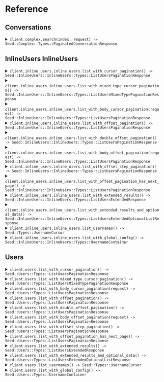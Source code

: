 # Reference
## Conversations
<details><summary><code>client.complex.search(index, request) -> Seed::Complex::Types::PaginatedConversationResponse</code></summary>
<dl>
<dd>

#### 🔌 Usage

<dl>
<dd>

<dl>
<dd>

```ruby
client.complex.search({
  pagination:{
    per_page:1,
    starting_after:'starting_after'
  }
});
```
</dd>
</dl>
</dd>
</dl>

#### ⚙️ Parameters

<dl>
<dd>

<dl>
<dd>

**index:** `String` 
    
</dd>
</dl>

<dl>
<dd>

**request:** `Seed::Complex::Types::SearchRequest` 
    
</dd>
</dl>
</dd>
</dl>


</dd>
</dl>
</details>

## InlineUsers InlineUsers
<details><summary><code>client.inline_users.inline_users.list_with_cursor_pagination() -> Seed::InlineUsers::InlineUsers::Types::ListUsersPaginationResponse</code></summary>
<dl>
<dd>

#### 🔌 Usage

<dl>
<dd>

<dl>
<dd>

```ruby
client.inline_users.inline_users.list_with_cursor_pagination(
  page: 1,
  perPage: 1,
  order: ,
  startingAfter: 'starting_after'
);
```
</dd>
</dl>
</dd>
</dl>

#### ⚙️ Parameters

<dl>
<dd>

<dl>
<dd>

**page:** `Integer` — Defaults to first page
    
</dd>
</dl>

<dl>
<dd>

**perPage:** `Integer` — Defaults to per page
    
</dd>
</dl>

<dl>
<dd>

**order:** `Seed::InlineUsers::InlineUsers::Types::Order` 
    
</dd>
</dl>

<dl>
<dd>

**startingAfter:** `String` 

The cursor used for pagination in order to fetch
the next page of results.
    
</dd>
</dl>
</dd>
</dl>


</dd>
</dl>
</details>

<details><summary><code>client.inline_users.inline_users.list_with_mixed_type_cursor_pagination() -> Seed::InlineUsers::InlineUsers::Types::ListUsersMixedTypePaginationResponse</code></summary>
<dl>
<dd>

#### 🔌 Usage

<dl>
<dd>

<dl>
<dd>

```ruby
client.inline_users.inline_users.list_with_mixed_type_cursor_pagination(cursor: 'cursor');
```
</dd>
</dl>
</dd>
</dl>

#### ⚙️ Parameters

<dl>
<dd>

<dl>
<dd>

**cursor:** `String` 
    
</dd>
</dl>
</dd>
</dl>


</dd>
</dl>
</details>

<details><summary><code>client.inline_users.inline_users.list_with_body_cursor_pagination(request) -> Seed::InlineUsers::InlineUsers::Types::ListUsersPaginationResponse</code></summary>
<dl>
<dd>

#### 🔌 Usage

<dl>
<dd>

<dl>
<dd>

```ruby
client.inline_users.inline_users.list_with_mixed_type_cursor_pagination();
```
</dd>
</dl>
</dd>
</dl>

#### ⚙️ Parameters

<dl>
<dd>

<dl>
<dd>

**pagination:** `Seed::InlineUsers::InlineUsers::Types::WithCursor` 

The object that contains the cursor used for pagination
in order to fetch the next page of results.
    
</dd>
</dl>
</dd>
</dl>


</dd>
</dl>
</details>

<details><summary><code>client.inline_users.inline_users.list_with_offset_pagination() -> Seed::InlineUsers::InlineUsers::Types::ListUsersPaginationResponse</code></summary>
<dl>
<dd>

#### 🔌 Usage

<dl>
<dd>

<dl>
<dd>

```ruby
client.inline_users.inline_users.list_with_cursor_pagination(
  page: 1,
  perPage: 1,
  order: ,
  startingAfter: 'starting_after'
);
```
</dd>
</dl>
</dd>
</dl>

#### ⚙️ Parameters

<dl>
<dd>

<dl>
<dd>

**page:** `Integer` — Defaults to first page
    
</dd>
</dl>

<dl>
<dd>

**perPage:** `Integer` — Defaults to per page
    
</dd>
</dl>

<dl>
<dd>

**order:** `Seed::InlineUsers::InlineUsers::Types::Order` 
    
</dd>
</dl>

<dl>
<dd>

**startingAfter:** `String` 

The cursor used for pagination in order to fetch
the next page of results.
    
</dd>
</dl>
</dd>
</dl>


</dd>
</dl>
</details>

<details><summary><code>client.inline_users.inline_users.list_with_double_offset_pagination() -> Seed::InlineUsers::InlineUsers::Types::ListUsersPaginationResponse</code></summary>
<dl>
<dd>

#### 🔌 Usage

<dl>
<dd>

<dl>
<dd>

```ruby
client.inline_users.inline_users.list_with_cursor_pagination(
  page: 1.1,
  perPage: 1.1,
  order: ,
  startingAfter: 'starting_after'
);
```
</dd>
</dl>
</dd>
</dl>

#### ⚙️ Parameters

<dl>
<dd>

<dl>
<dd>

**page:** `Integer` — Defaults to first page
    
</dd>
</dl>

<dl>
<dd>

**perPage:** `Integer` — Defaults to per page
    
</dd>
</dl>

<dl>
<dd>

**order:** `Seed::InlineUsers::InlineUsers::Types::Order` 
    
</dd>
</dl>

<dl>
<dd>

**startingAfter:** `String` 

The cursor used for pagination in order to fetch
the next page of results.
    
</dd>
</dl>
</dd>
</dl>


</dd>
</dl>
</details>

<details><summary><code>client.inline_users.inline_users.list_with_body_offset_pagination(request) -> Seed::InlineUsers::InlineUsers::Types::ListUsersPaginationResponse</code></summary>
<dl>
<dd>

#### 🔌 Usage

<dl>
<dd>

<dl>
<dd>

```ruby
client.inline_users.inline_users.list_with_mixed_type_cursor_pagination();
```
</dd>
</dl>
</dd>
</dl>

#### ⚙️ Parameters

<dl>
<dd>

<dl>
<dd>

**pagination:** `Seed::InlineUsers::InlineUsers::Types::WithPage` 

The object that contains the offset used for pagination
in order to fetch the next page of results.
    
</dd>
</dl>
</dd>
</dl>


</dd>
</dl>
</details>

<details><summary><code>client.inline_users.inline_users.list_with_offset_step_pagination() -> Seed::InlineUsers::InlineUsers::Types::ListUsersPaginationResponse</code></summary>
<dl>
<dd>

#### 🔌 Usage

<dl>
<dd>

<dl>
<dd>

```ruby
client.inline_users.inline_users.list_with_cursor_pagination(
  page: 1,
  order: 
);
```
</dd>
</dl>
</dd>
</dl>

#### ⚙️ Parameters

<dl>
<dd>

<dl>
<dd>

**page:** `Integer` — Defaults to first page
    
</dd>
</dl>

<dl>
<dd>

**limit:** `Integer` 

The maximum number of elements to return.
This is also used as the step size in this
paginated endpoint.
    
</dd>
</dl>

<dl>
<dd>

**order:** `Seed::InlineUsers::InlineUsers::Types::Order` 
    
</dd>
</dl>
</dd>
</dl>


</dd>
</dl>
</details>

<details><summary><code>client.inline_users.inline_users.list_with_offset_pagination_has_next_page() -> Seed::InlineUsers::InlineUsers::Types::ListUsersPaginationResponse</code></summary>
<dl>
<dd>

#### 🔌 Usage

<dl>
<dd>

<dl>
<dd>

```ruby
client.inline_users.inline_users.list_with_cursor_pagination(
  page: 1,
  order: 
);
```
</dd>
</dl>
</dd>
</dl>

#### ⚙️ Parameters

<dl>
<dd>

<dl>
<dd>

**page:** `Integer` — Defaults to first page
    
</dd>
</dl>

<dl>
<dd>

**limit:** `Integer` 

The maximum number of elements to return.
This is also used as the step size in this
paginated endpoint.
    
</dd>
</dl>

<dl>
<dd>

**order:** `Seed::InlineUsers::InlineUsers::Types::Order` 
    
</dd>
</dl>
</dd>
</dl>


</dd>
</dl>
</details>

<details><summary><code>client.inline_users.inline_users.list_with_extended_results() -> Seed::InlineUsers::InlineUsers::Types::ListUsersExtendedResponse</code></summary>
<dl>
<dd>

#### 🔌 Usage

<dl>
<dd>

<dl>
<dd>

```ruby
client.inline_users.inline_users.list_with_cursor_pagination();
```
</dd>
</dl>
</dd>
</dl>

#### ⚙️ Parameters

<dl>
<dd>

<dl>
<dd>

**cursor:** `String` 
    
</dd>
</dl>
</dd>
</dl>


</dd>
</dl>
</details>

<details><summary><code>client.inline_users.inline_users.list_with_extended_results_and_optional_data() -> Seed::InlineUsers::InlineUsers::Types::ListUsersExtendedOptionalListResponse</code></summary>
<dl>
<dd>

#### 🔌 Usage

<dl>
<dd>

<dl>
<dd>

```ruby
client.inline_users.inline_users.list_with_cursor_pagination();
```
</dd>
</dl>
</dd>
</dl>

#### ⚙️ Parameters

<dl>
<dd>

<dl>
<dd>

**cursor:** `String` 
    
</dd>
</dl>
</dd>
</dl>


</dd>
</dl>
</details>

<details><summary><code>client.inline_users.inline_users.list_usernames() -> Seed::Types::UsernameCursor</code></summary>
<dl>
<dd>

#### 🔌 Usage

<dl>
<dd>

<dl>
<dd>

```ruby
client.inline_users.inline_users.list_with_cursor_pagination(startingAfter: 'starting_after');
```
</dd>
</dl>
</dd>
</dl>

#### ⚙️ Parameters

<dl>
<dd>

<dl>
<dd>

**startingAfter:** `String` 

The cursor used for pagination in order to fetch
the next page of results.
    
</dd>
</dl>
</dd>
</dl>


</dd>
</dl>
</details>

<details><summary><code>client.inline_users.inline_users.list_with_global_config() -> Seed::InlineUsers::InlineUsers::Types::UsernameContainer</code></summary>
<dl>
<dd>

#### 🔌 Usage

<dl>
<dd>

<dl>
<dd>

```ruby
client.inline_users.inline_users.list_with_cursor_pagination();
```
</dd>
</dl>
</dd>
</dl>

#### ⚙️ Parameters

<dl>
<dd>

<dl>
<dd>

**offset:** `Integer` 
    
</dd>
</dl>
</dd>
</dl>


</dd>
</dl>
</details>

## Users
<details><summary><code>client.users.list_with_cursor_pagination() -> Seed::Users::Types::ListUsersPaginationResponse</code></summary>
<dl>
<dd>

#### 🔌 Usage

<dl>
<dd>

<dl>
<dd>

```ruby
client.users.list_with_cursor_pagination(
  page: 1,
  perPage: 1,
  order: ,
  startingAfter: 'starting_after'
);
```
</dd>
</dl>
</dd>
</dl>

#### ⚙️ Parameters

<dl>
<dd>

<dl>
<dd>

**page:** `Integer` — Defaults to first page
    
</dd>
</dl>

<dl>
<dd>

**perPage:** `Integer` — Defaults to per page
    
</dd>
</dl>

<dl>
<dd>

**order:** `Seed::Users::Types::Order` 
    
</dd>
</dl>

<dl>
<dd>

**startingAfter:** `String` 

The cursor used for pagination in order to fetch
the next page of results.
    
</dd>
</dl>
</dd>
</dl>


</dd>
</dl>
</details>

<details><summary><code>client.users.list_with_mixed_type_cursor_pagination() -> Seed::Users::Types::ListUsersMixedTypePaginationResponse</code></summary>
<dl>
<dd>

#### 🔌 Usage

<dl>
<dd>

<dl>
<dd>

```ruby
client.users.list_with_mixed_type_cursor_pagination(cursor: 'cursor');
```
</dd>
</dl>
</dd>
</dl>

#### ⚙️ Parameters

<dl>
<dd>

<dl>
<dd>

**cursor:** `String` 
    
</dd>
</dl>
</dd>
</dl>


</dd>
</dl>
</details>

<details><summary><code>client.users.list_with_body_cursor_pagination(request) -> Seed::Users::Types::ListUsersPaginationResponse</code></summary>
<dl>
<dd>

#### 🔌 Usage

<dl>
<dd>

<dl>
<dd>

```ruby
client.users.list_with_mixed_type_cursor_pagination();
```
</dd>
</dl>
</dd>
</dl>

#### ⚙️ Parameters

<dl>
<dd>

<dl>
<dd>

**pagination:** `Seed::Users::Types::WithCursor` 

The object that contains the cursor used for pagination
in order to fetch the next page of results.
    
</dd>
</dl>
</dd>
</dl>


</dd>
</dl>
</details>

<details><summary><code>client.users.list_with_offset_pagination() -> Seed::Users::Types::ListUsersPaginationResponse</code></summary>
<dl>
<dd>

#### 🔌 Usage

<dl>
<dd>

<dl>
<dd>

```ruby
client.users.list_with_cursor_pagination(
  page: 1,
  perPage: 1,
  order: ,
  startingAfter: 'starting_after'
);
```
</dd>
</dl>
</dd>
</dl>

#### ⚙️ Parameters

<dl>
<dd>

<dl>
<dd>

**page:** `Integer` — Defaults to first page
    
</dd>
</dl>

<dl>
<dd>

**perPage:** `Integer` — Defaults to per page
    
</dd>
</dl>

<dl>
<dd>

**order:** `Seed::Users::Types::Order` 
    
</dd>
</dl>

<dl>
<dd>

**startingAfter:** `String` 

The cursor used for pagination in order to fetch
the next page of results.
    
</dd>
</dl>
</dd>
</dl>


</dd>
</dl>
</details>

<details><summary><code>client.users.list_with_double_offset_pagination() -> Seed::Users::Types::ListUsersPaginationResponse</code></summary>
<dl>
<dd>

#### 🔌 Usage

<dl>
<dd>

<dl>
<dd>

```ruby
client.users.list_with_cursor_pagination(
  page: 1.1,
  perPage: 1.1,
  order: ,
  startingAfter: 'starting_after'
);
```
</dd>
</dl>
</dd>
</dl>

#### ⚙️ Parameters

<dl>
<dd>

<dl>
<dd>

**page:** `Integer` — Defaults to first page
    
</dd>
</dl>

<dl>
<dd>

**perPage:** `Integer` — Defaults to per page
    
</dd>
</dl>

<dl>
<dd>

**order:** `Seed::Users::Types::Order` 
    
</dd>
</dl>

<dl>
<dd>

**startingAfter:** `String` 

The cursor used for pagination in order to fetch
the next page of results.
    
</dd>
</dl>
</dd>
</dl>


</dd>
</dl>
</details>

<details><summary><code>client.users.list_with_body_offset_pagination(request) -> Seed::Users::Types::ListUsersPaginationResponse</code></summary>
<dl>
<dd>

#### 🔌 Usage

<dl>
<dd>

<dl>
<dd>

```ruby
client.users.list_with_mixed_type_cursor_pagination();
```
</dd>
</dl>
</dd>
</dl>

#### ⚙️ Parameters

<dl>
<dd>

<dl>
<dd>

**pagination:** `Seed::Users::Types::WithPage` 

The object that contains the offset used for pagination
in order to fetch the next page of results.
    
</dd>
</dl>
</dd>
</dl>


</dd>
</dl>
</details>

<details><summary><code>client.users.list_with_offset_step_pagination() -> Seed::Users::Types::ListUsersPaginationResponse</code></summary>
<dl>
<dd>

#### 🔌 Usage

<dl>
<dd>

<dl>
<dd>

```ruby
client.users.list_with_cursor_pagination(
  page: 1,
  order: 
);
```
</dd>
</dl>
</dd>
</dl>

#### ⚙️ Parameters

<dl>
<dd>

<dl>
<dd>

**page:** `Integer` — Defaults to first page
    
</dd>
</dl>

<dl>
<dd>

**limit:** `Integer` 

The maximum number of elements to return.
This is also used as the step size in this
paginated endpoint.
    
</dd>
</dl>

<dl>
<dd>

**order:** `Seed::Users::Types::Order` 
    
</dd>
</dl>
</dd>
</dl>


</dd>
</dl>
</details>

<details><summary><code>client.users.list_with_offset_pagination_has_next_page() -> Seed::Users::Types::ListUsersPaginationResponse</code></summary>
<dl>
<dd>

#### 🔌 Usage

<dl>
<dd>

<dl>
<dd>

```ruby
client.users.list_with_cursor_pagination(
  page: 1,
  order: 
);
```
</dd>
</dl>
</dd>
</dl>

#### ⚙️ Parameters

<dl>
<dd>

<dl>
<dd>

**page:** `Integer` — Defaults to first page
    
</dd>
</dl>

<dl>
<dd>

**limit:** `Integer` 

The maximum number of elements to return.
This is also used as the step size in this
paginated endpoint.
    
</dd>
</dl>

<dl>
<dd>

**order:** `Seed::Users::Types::Order` 
    
</dd>
</dl>
</dd>
</dl>


</dd>
</dl>
</details>

<details><summary><code>client.users.list_with_extended_results() -> Seed::Users::Types::ListUsersExtendedResponse</code></summary>
<dl>
<dd>

#### 🔌 Usage

<dl>
<dd>

<dl>
<dd>

```ruby
client.users.list_with_cursor_pagination();
```
</dd>
</dl>
</dd>
</dl>

#### ⚙️ Parameters

<dl>
<dd>

<dl>
<dd>

**cursor:** `String` 
    
</dd>
</dl>
</dd>
</dl>


</dd>
</dl>
</details>

<details><summary><code>client.users.list_with_extended_results_and_optional_data() -> Seed::Users::Types::ListUsersExtendedOptionalListResponse</code></summary>
<dl>
<dd>

#### 🔌 Usage

<dl>
<dd>

<dl>
<dd>

```ruby
client.users.list_with_cursor_pagination();
```
</dd>
</dl>
</dd>
</dl>

#### ⚙️ Parameters

<dl>
<dd>

<dl>
<dd>

**cursor:** `String` 
    
</dd>
</dl>
</dd>
</dl>


</dd>
</dl>
</details>

<details><summary><code>client.users.list_usernames() -> Seed::Types::UsernameCursor</code></summary>
<dl>
<dd>

#### 🔌 Usage

<dl>
<dd>

<dl>
<dd>

```ruby
client.users.list_with_cursor_pagination(startingAfter: 'starting_after');
```
</dd>
</dl>
</dd>
</dl>

#### ⚙️ Parameters

<dl>
<dd>

<dl>
<dd>

**startingAfter:** `String` 

The cursor used for pagination in order to fetch
the next page of results.
    
</dd>
</dl>
</dd>
</dl>


</dd>
</dl>
</details>

<details><summary><code>client.users.list_with_global_config() -> Seed::Users::Types::UsernameContainer</code></summary>
<dl>
<dd>

#### 🔌 Usage

<dl>
<dd>

<dl>
<dd>

```ruby
client.users.list_with_cursor_pagination();
```
</dd>
</dl>
</dd>
</dl>

#### ⚙️ Parameters

<dl>
<dd>

<dl>
<dd>

**offset:** `Integer` 
    
</dd>
</dl>
</dd>
</dl>


</dd>
</dl>
</details>
